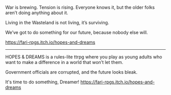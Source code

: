 War is brewing. Tension is rising. Everyone knows it, but the older folks aren’t doing anything about it. 

Living in the Wasteland is not living, it’s surviving. 

We’ve got to do something for our future, because nobody else will.

https://fari-rpgs.itch.io/hopes-and-dreams

---

HOPES & DREAMS is a rules-lite ttrpg where you play as young adults who want to make a difference in a world that won’t let them. 

Government officials are corrupted, and the future looks bleak. 

It's time to do something, Dreamer! https://fari-rpgs.itch.io/hopes-and-dreams


